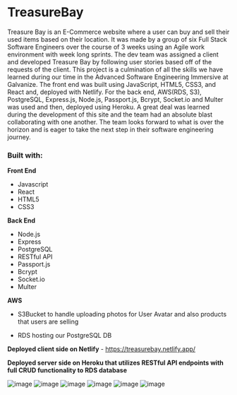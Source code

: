 # TreasureBay

Treasure Bay is an E-Commerce website where a user can buy and sell their used items based on their location. It was made by a group of six Full Stack Software Engineers over the course of 3 weeks using an Agile work environment with week long sprints. The dev team was assigned a client and developed Treasure Bay by following user stories based off of the requests of the client. This project is a culmination of all the skills we have learned during our time in the Advanced Software Engineering Immersive at Galvanize. The front end was built using JavaScript, HTML5, CSS3, and React and, deployed with Netlify. For the back end, AWS(RDS, S3), PostgreSQL, Express.js, Node.js, Passport.js, Bcrypt, Socket.io and Multer was used and then, deployed using Heroku. A great deal was learned during the development of this site and the team had an absolute blast collaborating with one another. The team looks forward to what is over the horizon and is eager to take the next step in their software engineering journey.


### Built with:

**Front End**
- Javascript
- React
- HTML5
- CSS3

**Back End** 
- Node.js
- Express
- PostgreSQL
- RESTful API
- Passport.js
- Bcrypt
- Socket.io
- Multer

**AWS**

- S3Bucket to handle uploading photos for User Avatar and also products that users are selling

- RDS hosting our PostgreSQL DB

**Deployed client side on Netlify** - https://treasurebay.netlify.app/

**Deployed server side on Heroku that utilizes RESTful API endpoints with full CRUD functionality to RDS database**



![image](https://user-images.githubusercontent.com/57576309/184940724-7fd541ab-1654-48bc-b72d-a575158308aa.png)
![image](https://user-images.githubusercontent.com/57576309/184942348-06811ff7-3922-47b9-be41-f720bf1b424f.png)
![image](https://user-images.githubusercontent.com/57576309/184941122-86e9a4db-9c1a-4b98-b559-a2464f868f7a.png)
![image](https://user-images.githubusercontent.com/57576309/184942955-9837fdea-8f8b-4288-8f1c-d34e49f77b99.png)
![image](https://user-images.githubusercontent.com/57576309/184941930-719b7011-7ad9-4cd2-9d8d-bb26516a7cf7.png)
![image](https://user-images.githubusercontent.com/57576309/184942649-66eda060-0856-48be-8168-e4f81d9670c6.png)


